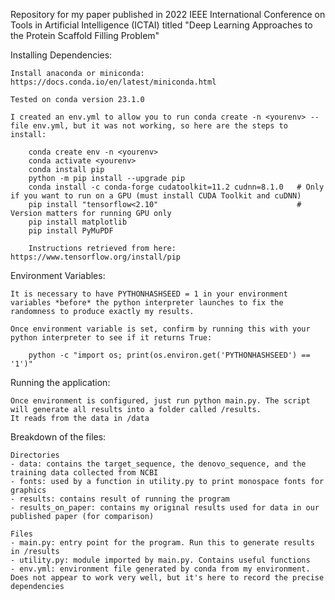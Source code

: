 
Repository for my paper published in 2022 IEEE International Conference on Tools in Artificial Intelligence (ICTAI)
titled "Deep Learning Approaches to the Protein Scaffold Filling Problem"

Installing Dependencies:

    Install anaconda or miniconda: https://docs.conda.io/en/latest/miniconda.html

    Tested on conda version 23.1.0

    I created an env.yml to allow you to run conda create -n <yourenv> --file env.yml, but it was not working, so here are the steps to install:

        conda create env -n <yourenv>
        conda activate <yourenv>
        conda install pip
        python -m pip install --upgrade pip
        conda install -c conda-forge cudatoolkit=11.2 cudnn=8.1.0   # Only if you want to run on a GPU (must install CUDA Toolkit and cuDNN)
        pip install "tensorflow<2.10"                               # Version matters for running GPU only
        pip install matplotlib
        pip install PyMuPDF

        Instructions retrieved from here: https://www.tensorflow.org/install/pip

Environment Variables:

    It is necessary to have PYTHONHASHSEED = 1 in your environment variables *before* the python interpreter launches to fix the randomness to produce exactly my results.

    Once environment variable is set, confirm by running this with your python interpreter to see if it returns True:

        python -c "import os; print(os.environ.get('PYTHONHASHSEED') == '1')"

Running the application:

    Once environment is configured, just run python main.py. The script will generate all results into a folder called /results.
    It reads from the data in /data

Breakdown of the files:

    Directories
    - data: contains the target_sequence, the denovo_sequence, and the training data collected from NCBI
    - fonts: used by a function in utility.py to print monospace fonts for graphics
    - results: contains result of running the program
    - results_on_paper: contains my original results used for data in our published paper (for comparison)

    Files
    - main.py: entry point for the program. Run this to generate results in /results
    - utility.py: module imported by main.py. Contains useful functions
    - env.yml: environment file generated by conda from my environment. Does not appear to work very well, but it's here to record the precise dependencies
